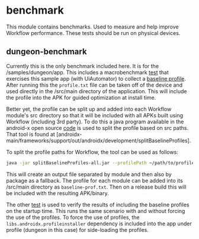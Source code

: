 # benchmark

This module contains benchmarks. Used to measure and help improve Workflow performance. These tests
should be run on physical devices.

## dungeon-benchmark

Currently this is the only benchmark included here. It is for the /samples/dungeon/app. This
includes a macrobenchmark [test](benchmarks/dungeon-benchmark/src/main/java/com/squareup/sample/dungeon/benchmark/WorkflowBaselineProfiles.kt)
that exercises this sample app (with UiAutomator) to collect a [baseline profile](https://developer.android.com/studio/profile/baselineprofiles).
After running this the `profile.txt` file can be taken off of the device and used directly in the
/src/main directory of the application. This will include the profile into the APK for guided
optimization at install time.

Better yet, the profile can be split up and added into each Workflow module's src directory so that
it will be included with all APKs built using Workflow (including 3rd party). To do this a java
program available in the android-x open source [code](https://github.com/androidx/androidx) is used
to split the profile based on src paths. That tool is found at
[androidx-main/frameworks/support/out/androidx/development/splitBaselineProfiles].

To split the profile paths for Workflow, the tool can be used as follows:

```bash
java -jar splitBaselineProfiles-all.jar --profilePath ~/path/to/profile.txt --checkoutPath ~/Development/workflow-kotlin/
```

This will create an output file separated by module and then also by package as a fallback. The
profile for each module can be added into its /src/main directory as `baseline-prof.txt`. Then on a
release build this will be included with the resulting APK/binary.

The other [test](benchmarks/dungeon-benchmark/src/main/java/com/squareup/sample/dungeon/benchmark/WorkflowBaselineBenchmark.kt)
is used to verify the results of including the baseline profiles on the startup time. This runs the
same scenario with and without forcing the use of the profiles. To force the use of profiles, the
`libs.androidx.profileinstaller` dependency is included into the app under profile (dungeon in this
case) for side-loading the profiles.
